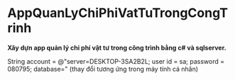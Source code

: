 # AppQuanLyChiPhiVatTuTrongCongTrinh
**Xây dựn app quản lý chi phí vật tư trong công trình bằng c# và sqlserver.**

String account = @"server=DESKTOP-3SA2B2L; user id = sa; password = 080795; database=" (thay đổi tương ứng trong máy tính cá nhân)
